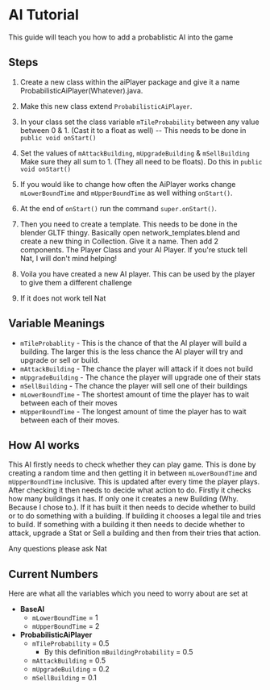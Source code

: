 # AI Tutorial

This guide will teach you how to add a probablistic AI into the game

## Steps

1) Create a new class within the aiPlayer package and give it a name ProbabilisticAiPlayer(Whatever).java.
2) Make this new class extend `ProbabilisticAiPlayer`.
3) In your class set the class variable `mTileProbability` between any value between 0 & 1.  (Cast it to a float as well) -- This needs to be done in `public void onStart()`
4) Set the values of `mAttackBuilding`, `mUpgradeBuilding` & `mSellBuilding`  Make sure they all sum to 1. (They all need to be floats).  Do this in `public void onStart()`

5) If you would like to change how often the AiPlayer works change `mLowerBoundTime` and `mUpperBoundTime` as well withing `onStart()`.
6) At the end of ``onStart()`` run the command `super.onStart()`.  
7) Then you need to create a template.  This needs to be done in the blender GLTF thingy. Basically open network_templates.blend and create a new thing in Collection.  Give it a name.  Then add 2 components.  The Player Class and your AI Player.  If you're stuck tell Nat, I will don't mind helping!
8) Voila you have created a new AI player.  This can be used by the player to give them a different challenge
7) If it does not work tell Nat

## Variable Meanings
- `mTileProbablity` - This is the chance of that the AI player will build a building.  The larger this is the less chance the AI player will try and upgrade or sell or build.
- `mAttackBuilding` - The chance the player will attack if it does not build
- `mUpgradeBuilding` - The chance the player will upgrade one of their stats
- `mSellBuilding` - The chance the player will sell one of their buildings
- `mLowerBoundTime` - The shortest amount of time the player has to wait between each of their moves
- `mUpperBoundTime` - The longest amount of time the player has to wait between each of their moves.  

## How AI works
This AI firstly needs to check whether they can play game.  This is done by creating a random time and then getting it in between `mLowerBoundTime` and `mUpperBoundTime` inclusive.  This is updated after every time the player plays.  After checking it then needs to decide what action to do.  Firstly it checks how many buildings it has.  If only one it creates a new Building (Why.  Because I chose to.).  If it has built it then needs to decide whether to build or to do something with a building.  If building it chooses a legal tile and tries to build.  If something with a building it then needs to decide whether to attack, upgrade a Stat or Sell a building and then from their tries that action.

Any questions please ask Nat 

## Current Numbers
Here are what all the variables which you need to worry about are set at 

- **BaseAI**
	- `mLowerBoundTime` = 1
	- `mUpperBoundTime` = 2
- **ProbabilisticAiPlayer** 
	- `mTileProbability` = 0.5
		- By this definition `mBuildingProbability` = 0.5
	- `mAttackBuilding` = 0.5
	- `mUpgradeBuilding` = 0.2
	- `mSellBuilding` = 0.1